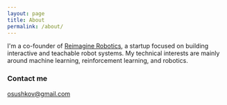 ```yaml
---
layout: page
title: About
permalink: /about/
---
```


I'm a co-founder of [Reimagine Robotics](www.reimaginerobotics.ai), a startup focused on building interactive and teachable robot systems. My technical interests are mainly around machine learning, reinforcement learning, and robotics.


### Contact me

[osushkov@gmail.com](mailto:osushkov@gmail.com)
